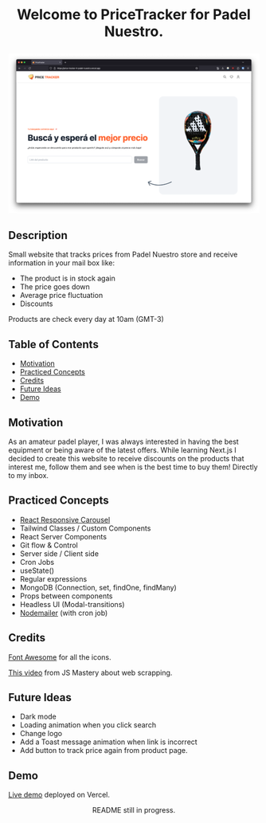 # <p style="text-align: center;"> Welcome to PriceTracker for Padel Nuestro.</p>

![Pricetracker website](public/assets/images/pricetracker-1.png)

## Description

Small website that tracks prices from Padel Nuestro store and receive information in your mail box like:

- The product is in stock again
- The price goes down
- Average price fluctuation
- Discounts

Products are check every day at 10am (GMT-3)

## Table of Contents

- [Motivation](#motivation)
- [Practiced Concepts](#practiced-concepts)
- [Credits](#credits)
- [Future Ideas](#future)
- [Demo](#demo)

## Motivation

As an amateur padel player, I was always interested in having the best equipment or being aware of the latest offers. While learning Next.js I decided to create this website to receive discounts on the products that interest me, follow them and see when is the best time to buy them! Directly to my inbox.

## Practiced Concepts

- [React Responsive Carousel](https://www.npmjs.com/package/react-responsive-carousel)
- Tailwind Classes / Custom Components
- React Server Components
- Git flow & Control
- Server side / Client side
- Cron Jobs
- useState()
- Regular expressions
- MongoDB (Connection, set, findOne, findMany)
- Props between components
- Headless UI (Modal-transitions)
- [Nodemailer](https://www.npmjs.com/package/nodemailer) (with cron job)

## Credits

[Font Awesome](https://fontawesome.com) for all the icons.

[This video](https://www.youtube.com/watch?v=lh9XVGv6BHs) from JS Mastery about web scrapping.

## Future Ideas

- Dark mode
- Loading animation when you click search
- Change logo
- Add a Toast message animation when link is incorrect
- Add button to track price again from product page.

## Demo

[Live demo](https://price-tracker-4-padel-nuestro.vercel.app/) deployed on Vercel.

<p style="text-align: center;"> README still in progress.</p>
